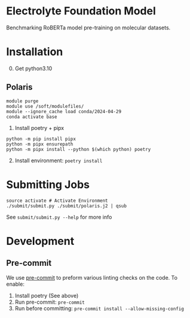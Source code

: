 # Electrolyte Foundation Model
Benchmarking RoBERTa model pre-training on molecular datasets.

# Installation

0. Get python3.10 

## Polaris
```shell
module purge
module use /soft/modulefiles/
module --ignore_cache load conda/2024-04-29
conda activate base
```

1. Install poetry + pipx
```shell
python -m pip install pipx
python -m pipx ensurepath
python -m pipx install --python $(which python) poetry
```

2. Install environment: `poetry install`

# Submitting Jobs

```shell
source activate # Activate Environment
./submit/submit.py ./submit/polaris.j2 | qsub
```

See `submit/submit.py --help` for more info

# Development

## Pre-commit

We use [pre-commit](https://pre-commit.com) to preform various linting checks on the code. To enable:

1. Install poetry (See above)
2. Run pre-commit: `pre-commit`
3. Run before committing: `pre-commit install --allow-missing-config`
